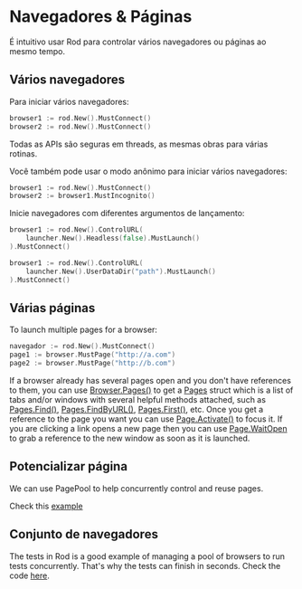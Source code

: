 # Navegadores & Páginas

É intuitivo usar Rod para controlar vários navegadores ou páginas ao mesmo tempo.

## Vários navegadores

Para iniciar vários navegadores:

```go
browser1 := rod.New().MustConnect()
browser2 := rod.New().MustConnect()
```

Todas as APIs são seguras em threads, as mesmas obras para várias rotinas.

Você também pode usar o modo anônimo para iniciar vários navegadores:

```go
browser1 := rod.New().MustConnect()
browser2 := browser1.MustIncognito()
```

Inicie navegadores com diferentes argumentos de lançamento:

```go
browser1 := rod.New().ControlURL(
    launcher.New().Headless(false).MustLaunch()
).MustConnect()

browser1 := rod.New().ControlURL(
    launcher.New().UserDataDir("path").MustLaunch()
).MustConnect()
```

## Várias páginas

To launch multiple pages for a browser:

```go
navegador := rod.New().MustConnect()
page1 := browser.MustPage("http://a.com")
page2 := browser.MustPage("http://b.com")
```

If a browser already has several pages open and you don't have references to them, you can use [Browser.Pages()](https://pkg.go.dev/github.com/go-rod/rod#Browser.Pages) to get a [Pages](https://pkg.go.dev/github.com/go-rod/rod#Pages) struct which is a list of tabs and/or windows with several helpful methods attached, such as [Pages.Find()](https://pkg.go.dev/github.com/go-rod/rod#Pages.Find), [Pages.FindByURL()](https://pkg.go.dev/github.com/go-rod/rod#Pages.FindByURL), [Pages.First()](https://pkg.go.dev/github.com/go-rod/rod#Pages.First), etc. Once you get a reference to the page you want you can use [Page.Activate()](https://pkg.go.dev/github.com/go-rod/rod#Page.Activate) to focus it. If you are clicking a link opens a new page then you can use [Page.WaitOpen](https://pkg.go.dev/github.com/go-rod/rod#Page.WaitOpen) to grab a reference to the new window as soon as it is launched.

## Potencializar página

We can use PagePool to help concurrently control and reuse pages.

Check this [example](https://github.com/go-rod/rod/blob/46baf3aad803ed5cd8671aa325cbae4e297a89a4/examples_test.go#L533)

## Conjunto de navegadores

The tests in Rod is a good example of managing a pool of browsers to run tests concurrently. That's why the tests can finish in seconds. Check the code [here](https://github.com/go-rod/rod/blob/46baf3aad803ed5cd8671aa325cbae4e297a89a4/setup_test.go#L59).
